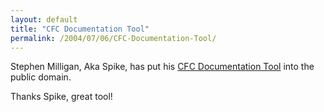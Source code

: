 ```yaml
---
layout: default
title: "CFC Documentation Tool"
permalink: /2004/07/06/CFC-Documentation-Tool/
---
```


<P>Stephen Milligan, Aka Spike, has put his <A class="" href="http://www.spike.org.uk/projects/cfcdoc/" target=_blank>CFC Documentation Tool</A> into the public domain.</P>
<P>Thanks Spike, great tool!</P>